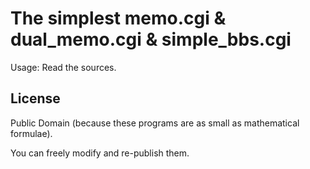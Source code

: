 # The simplest memo.cgi & dual_memo.cgi & simple_bbs.cgi

<!-- Time-stamp: "2020-05-15T13:58:43Z" -->

Usage: Read the sources.

## License

Public Domain (because these programs are as small as mathematical formulae).

You can freely modify and re-publish them.
